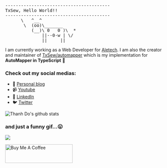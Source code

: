 <pre>
----------------------------------------
<span>TxSew, Hello World!!</span>
----------------------------------------
      \   ^__^
       \  (oo)\_______
          (__)\ 0   0 )\  *
              ||--0-w | \/
              ||     ||
</pre>

I am currently working as a Web Developer for [Aletech](https://aletech.co). I am also the creator and maintainer of [TxSew/automapper](https://github.com/TxSew) which is my implementation for **AutoMapper in TypeScript** 👋

### Check out my social medias:

- 💬 [Personal blog]()
- 📹 [Youtube](https://www.youtube.com/channel)
- 🔗 [LinkedIn](https://www.linkedin.com/)
- 🐦 [Twitter](https://twitter.com)

![Thanh Do's github stats](https://github-readme-stats.vercel.app/api?username=nartc&show_icons=true)

### and just a funny gif...😛
![](https://media.giphy.com/media/13GIgrGdslD9oQ/giphy.gif)

<a href="https://www.buymeacoffee.com/" target="_blank">
  <img src="https://cdn.buymeacoffee.com/buttons/v2/default-blue.png" alt="Buy Me A Coffee" width="200" style="height: 60px !important;width: 217px !important;" >
</a>
